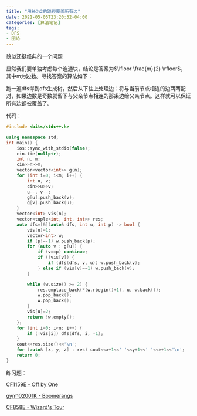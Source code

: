 ```yaml
---
title: "用长为2的路径覆盖所有边"
date: 2021-05-05T23:20:52-04:00
categories: [算法笔记]
tags:
- DFS
- 图论
---
```

貌似还挺经典的一个问题
<!--more-->
显然我们要单独考虑每个连通块，结论是答案为$\lfloor \frac{m}{2} \rfloor$，其中m为边数。寻找答案的算法如下：

跑一遍dfs得到dfs生成树，然后从下往上处理边：将与当前节点相连的边两两配对，如果边数是奇数就留下与父亲节点相连的那条边给父亲节点。这样就可以保证所有边都被覆盖了。

代码：
```cpp
#include <bits/stdc++.h>

using namespace std;
int main() {
    ios::sync_with_stdio(false);
    cin.tie(nullptr);
    int n, m;
    cin>>n>>m;
    vector<vector<int>> g(n);
    for (int i=0; i<m; i++) {
        int u, v;
        cin>>u>>v;
        u--, v--;
        g[u].push_back(v);
        g[v].push_back(u);
    }
    vector<int> vis(n);
    vector<tuple<int, int, int>> res;
    auto dfs=[&](auto& dfs, int u, int p) -> bool {
        vis[u]=1;
        vector<int> w;
        if (p!=-1) w.push_back(p);
        for (auto v : g[u]) {
            if (v==p) continue;
            if (!vis[v]) {
                if (dfs(dfs, v, u)) w.push_back(v);
            } else if (vis[v]==1) w.push_back(v);
        }

        while (w.size() >= 2) {
            res.emplace_back(*(w.rbegin()+1), u, w.back());
            w.pop_back();
            w.pop_back();
        }
        vis[u]=2;
        return !w.empty();
    };
    for (int i=0; i<n; i++) {
        if (!vis[i]) dfs(dfs, i, -1);
    }
    cout<<res.size()<<'\n';
    for (auto& [x, y, z] : res) cout<<x+1<<' '<<y+1<<' '<<z+1<<'\n';
    return 0;
}
```

练习题：

[CF1159E - Off by One](https://codeforces.com/contest/1519/problem/E)

[gym102001K - Boomerangs](https://codeforces.com/gym/102001/problem/K)

[CF858E - Wizard's Tour](https://codeforces.com/contest/858/problem/F)
